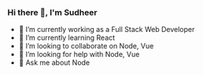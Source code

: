 ### Hi there 👋, I'm Sudheer

- 🔭 I’m currently working as a Full Stack Web Developer
- 🌱 I’m currently learning React
- 👯 I’m looking to collaborate on Node, Vue
- 🤔 I’m looking for help with Node, Vue
- 💬 Ask me about Node
